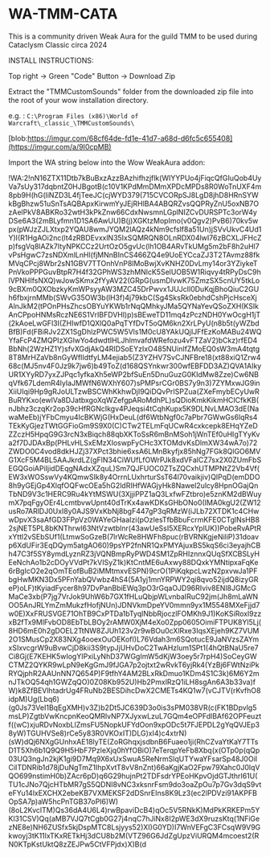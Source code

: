 # WA-TMM-CATA
This is a community driven Weak Aura for the guild TMM to be used during Cataclysm Classic circa 2024


INSTALL INSTRUCTIONS:

Top right -> Green "Code" Button -> Download Zip

Extract the "TMMCustomSounds" folder from the downloaded zip file into the root of your wow installation directory.

e.g. : `C:\Program Files (x86)\World of Warcraft\_classic_\TMMCustomSounds\`

[blob:https://imgur.com/68cf64de-fd1e-41d7-a68d-d6fc5c655408](https://imgur.com/a/9I0cpMB)

Import the WA string below into the Wow WeakAura addon:

!WA:2!nN16ZTX11Dtb7kBuBxzAzzBAzhifhzjflk(WIYYPUo4jFiqcQfGIuQob4UyVa7sUy317dqbntZ0HJBgotB(c10V1KPdMmDMmXPDcMPDs8R0WoTnUXF4m8pb9H(hG(liNZD3L4fjTeeJC(cjWYD379(715CVCORpSJ8LgD8jhD8HRnSYWkBgBhzw51uSnTsAQBApxKirwmYyJEjRHlBA4ABQRZvsQQPRyZnU5oxNB7OzAelPkV8ABKRo32wtH3kPkZnw66CdxNwsmnLGplNIZCvDURSPTc3orW4yDSe6A3(2mBLyfmn1D1SA6AwUU)B(j)XGKtzMopImo(v0Qgv2)PvB6)70kv5wpx(pWJzZJLXtxp2YQAU8wmJYQM2lAQz4kNm9cfslf8a51Un)jSVvUkvC4Ud1Y)I(R1HgAOi2nc(lt4zRBDEvxxlN35IxSQMRQN8OLnRDX04lwI76zBCXLJFHcZp)fsgVq8lAZk7ItyNPKCCz2UrtOzO5gvUc(lh1OB4ARvTkUMg5m2bF8h2uHl7vPsHgwC7zsNDXmlLnHl(fjMNnBInCS466ZQ4e9UoEYCcaZJ3T2TAvmz88fkMVqCPcj8Wbr2sN1GBV7TTOnhVnP8lMoBwjXvKNHZ0DvLmy14or3YZiykeTPnVkoPPPGuvBtpR7H4f32GPhWS3zhMNlcK5SelUOB5W1Riqvy4tRPyDsC9hlVPNHIfsNXQ)wJowSKmx2fYyAV22(GRpG(usmDlvwK75ZmzSX5cnUY5tkLo9cBXm0QXObzkyKmWPsyyAW3MZC45DrPwvx1JUJcIl0DuKqjBhoQiuC2GUh6fbxjrnMMb(SWvG35OW3b(lH3f)4j79kbC(Sg4SksRk0ebhdCshPjcHsceXjAlnJkM2(tPOnPHsZhcsOBYuYKWb1rNqQMhkyJMa5QYNaYevQSoZXH(KSlkAnCPpoHNMsRczNE6S1VrIBFDVHl)p)sBEweTD11mq4zPczNDH0YwOcgH1jT(2kAoeLwGFl3I(ZHIwfD1QXlQ0aPqTYfDvT5oQM6kn2XrLPyU(n8b5t(yWZbdBfB)Fd(FBiRJv2ZX1SgDhlzPWC5W5Vls1M0cU8YAkUQjIJFfEzKoMABu24WQYfaFcP4ZMQPIzXGlwYo4dwdtIHLJhlmvafdWRefozu4vFTZaV2)bCkz)rfED4BbNh(2WzHZ1Y)sfvXGdjAkQ4RIDSoEYzIxO485NUinIfZMoEQ0sW3mA4tqtg8T8MrHZaVb8nGyWfIIdtfyLM4ejiab5(Z3YZHV7SvCJNFBre18(xt88xiQ1Zrw468c(MJ5nv4F0Jz9k7jw6)b49ToZ(d168QSYnkwr300wfEBFDD3AZ)QVA1AIkyUR1XYyRD7yxZJPqc1yfkaXh5eWP2bfSuEn5DnuGuzG0KIdMw8Zze)Cw6NBqVfk67LdemR4lyIaJMWfN6WXhY607)sPMPsrCGr0BS7y9n3)7ZYMxwJG9inXiiUIqi9Hp9gRJoULTzwBSCWhKkhwDjI9QiDQvPrISPZua(ZXeFmybECyUwRBuRYKxo(ewlVa8DJatbxgoXqWZefgpARoMdhPL)sQDioKmkKikmHCICfkKB(nJbhz3czqKr2op39cHfRGNcIkgv4PJeqsi4tCqhKupx5K9DLNvLMAO3dE(NawaMeEb)jYFbCmyu4IcBKWjG(HxDeuL(df6WtbNgf0c7aPbr7GWwGs6lqRs4TEkKyGjezTWtGGFioGm9S9X0(C)CTw2TELmFqUCwR4cxkcepk8EHqYZeDZZczH5HpqG9G3rcN3xBiqch88qbXKToSsR6mBnMSoh1jWnTEf0uHIgTYyKva2f7DJDAxBp(PHLvHLSxEMzXIoswpFyCHc3XTOMdvKsDlmXW34wA7o)72ZWDO0C4vod8dkHJZj37XPct3bhie6xsA6LMnBkyfjx85hNg7FGk8QlGO6MVG1XcF5M4BL5AAJkrdLZ(gFlN34CiWUfLfOWrPJk8xdVFalCZ7sx2X0ZUmFbSEGQGoiAPiIjidDEqgNAdxXZquL)Sm7QJFUOC0ZTsZQCxhUTMPNtZ2Vb4Vf(EW3xWOSswVy4KQmwSIk8y4OrrnLUxhrturSsT64l70vaikjiv)QIPqD(emDDO8h9yGEjGp4XlqfOQFwcOEa5hG2ldRIHfWAGjyHk8Nawel2ulcy8HpnOGajQnTbND9V3c1HERC9Ru4kYtMSWU(3XjjiPPZ1aQ3LxfwFZtbro)e5znKM2dBWuymX7pqFgyOEr4LcmtbvwUpnt40dTrKx4awKDKsGHbONo0(IMA0kgU2(ZW12usRo7ARlDJ0UxI8y0AJS9VxKbNj8bgF447gP3qRMzW(iJLb72XTDK1c4CHwwDpvX3saAfGD3FPpVz0WAYeGHaaIzi(pOzIesTfbBbuFcrmKFE0CTglNsHB82sjNET5PL8bKNThrwl63NtVzwtblnr(43awUeSsI5XERcxYplUK))PobeRvAPtRxYttl2vSEbSUf1(LtmwSoGzeB(7lrWcRe8HWFh8puc(rBVRNKgjeNiliP)31doavp6XdUFir3EqDQym5atgAO60)9psYP2fnNR1QxPMYAjuxBS5kqS6ci3eyajhCBh47C3f5SY8ymdLyznRZ3jVQNBmpRyPWD4SM1ZpRHIznnxQUqSfXCBSLyHEeNchAo1b2cDOyVVdPt7kVISyZ1k)KtCntME6uAxwy88DQxkYMNtipxaFqKe6rBgIcO2e2qOmTEofBuB2iMMtmxvESPN)9crO(1PiKqkpcLwzN2pxvwJa1PFbgHwMKN3Dx5PFnYabQVwbz4hS4(5A1yj1mnYRPWY2qi8qvo52ijdQ8izyGReP)oLF)tKyiadFycer8h97DvPanBbiEWq3pO3rGqaOJD96RIviv8ENl8JGMcGMaCe3xb(P7jg7VrJok9UhW6b7GX1fHLuQbjpWLvnbaIRuC92jm(Jh8mLaWNOO5AnJRLYmZmMukzfHofjNUn)JDNVkmDpeYV0mmn9yx1M5548MXeFjjd7w0E)XxFRUSVGE71OhTB9CxPTDa1bTyqlNbbRjoczlFOMKh9J1)KoKSiRoxl9zzxB2fTx9MlFvbOD8EbTbLBOy2rAMW0XjM4eXo0Zpp0605OimiFTPUK8Yl5Lj(8HD6mE0h2gDOEL2TtNW8ZJUh123v2r9wBOu0cXlRxe3IqsXEjeh9KZ7VUM2O1SMusCp2X83NXg4ooexOuOEKofI)L76Vdah3m6SQotucE9JaNVzsZAYmxSIxvcgrW9uBvwCjD8kii3S9typJjUHvDoC2TwAHzlum1SPt1(4hQtBNaU5re7Ci8Gj(E7KEHK5wIogYIPxiLyNhD37WGgImW5dKjW3oey5r7rpH4)SoCeyGWCTMZ2QYKR9wLpN9eKgGmJ9fJGA7p2ojtxt2wRvkT6yjRk4(YzBj6FWtNziPkRYQjphR2AAUnNN7Q654P)F9tfhY4AM2BLxRkDmuo1KDm4S1C3k)6M6Y2mnJTkOQ54qh1GWZqQO)0Z08Kb952U)Hb2PmxlRzQ1iLH8sgAn6A3b33va)fW)k8ZfBEVlhtadrUg4FRuNb2BESDihcDwX2CMETs4KQ1w7(vCJTV(rKvfhO8idpM)Ug(Lbq6)(g0Js73VeI1BqEgXMH)v3Z)b2Dt5JC639D3o0is3sPM038VR(c(FK1BDpvlg5msLP)ZgtbVwKncpnKeoQMRlvNP7XJyxwLzuL7GQm4eOPFdlBAf62OPFeuztf((wC)xjuRDvNoxbLlZmsFU5NopkUFYdOon9xpODc5t7FJEPDL2gYqQVJEp38yW)TGUHVSe8)rCe5y83R0VKOxIT)DLG)xI4)c4xtrN)(sW)dQj6NXgGUnhxAE18lyTE(ZoRGhqxjsdbnB6Fuaeo1ji(RhCZvaYtKaY7TTsD1T5Xh6b1Q9Q9H5HbF7PzleXjq0hYfOBiO)7eTerqpYeFb8Xbq(x(OTp0p(qQp03UQ3ngJn2kjK1gi9D7Mq9X6xUxSwuA5ReNrmSlqUTYwaYFsarSp48J0OiICiITDNRib1d78jDuNgTmZ1IhpXvtT8vV8nZnt)66aKgjKaO2Fpw79Xahc0J0lqVQO699nstimH0b)ZAcr6pD)q6G29hujnPt2TDFsdrYPEoHKpvOjdGTJthrI61U(TU1cJNo7QjcHTbMR7gS5QDNI8vNC3xksnrFsm9do3oaZpOu7p7Gv3dqS9vteFYu14lxEXCHX2ebeKB7VXMEKSF2dDSnrEIns8K9Lz3(ec2lPDVzi91AKPFBOpSA7p)aW5hcPnTGB37oPI6)W)(8oL2KvclTM)Qs36dA4U6L4)rwBpaviDcB4)qOc5V5RNkK)MdPkKRKEPm5YKl31CSV)Qq(aMB7VJQ7tCgb0G27j4nqC7hJiNx8I2pWE3dX9ruzsKtq(1NFiGezNE8e)NH6ZUSfx5kjDspMTC8Lsjyys52)XI)G0YD)I7WnVEFgC3FCsqW9V9Gkwoyj3tK11lxTKxRETkHj3dCU8b2M(VTZ96G6JdZgUpzViURQM4mcoest2(RN0KTpKstUktQ8zZEJPw5CtVFPjdx)X)B(d

















